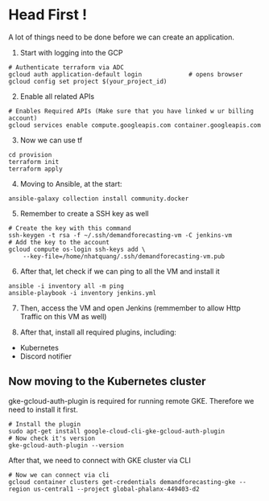 # Head First !

A lot of things need to be done before we can create an application. 

1. Start with logging into the GCP
```shell
# Authenticate terraform via ADC
gcloud auth application-default login             # opens browser
gcloud config set project $(your_project_id)
```
2. Enable all related APIs
```shell
# Enables Required APIs (Make sure that you have linked w ur billing account)
gcloud services enable compute.googleapis.com container.googleapis.com 
```

3. Now we can use tf
```shell
cd provision
terraform init
terraform apply
```

4. Moving to Ansible, at the start:
```shell
ansible-galaxy collection install community.docker
```

5. Remember to create a SSH key as well
```shell
# Create the key with this command
ssh-keygen -t rsa -f ~/.ssh/demandforecasting-vm -C jenkins-vm
# Add the key to the account
gcloud compute os-login ssh-keys add \
    --key-file=/home/nhatquang/.ssh/demandforecasting-vm.pub
```

6. After that, let check if we can ping to all the VM and install it
```shell
ansible -i inventory all -m ping
ansible-playbook -i inventory jenkins.yml
```

7. Then, access the VM and open Jenkins (remmember to allow Http Traffic on this VM as well)

8. After that, install all required plugins, including:
- Kubernetes
- Discord notifier

## Now moving to the Kubernetes cluster
gke-gcloud-auth-plugin is required for running remote GKE. Therefore we need to install it first.

```shell
# Install the plugin
sudo apt-get install google-cloud-cli-gke-gcloud-auth-plugin
# Now check it's version
gke-gcloud-auth-plugin --version
```

After that, we need to connect with GKE cluster via CLI
```shell
# Now we can connect via cli
gcloud container clusters get-credentials demandforecasting-gke --region us-central1 --project global-phalanx-449403-d2
```
